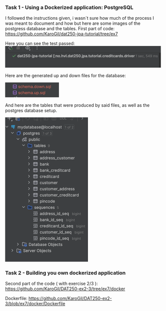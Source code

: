 ### Task 1 - Using a Dockerized application: PostgreSQL
I followed the instructions given, i wasn´t sure how much of the process I was meant to document and how but here are some images of the postgress database and the tables.
First part of code: https://github.com/KaroGil/dat250-jpa-tutorial/tree/ex7

Here you can see the test passed:
![img.png](res/img.png)

Here are the generated up and down files for the database:

![img_1.png](res/img_1.png)

And here are the tables that were produced by said files, as well as the postgres database setup.

![img_2.png](res/img_2.png)

###  Task 2 - Building you own dockerized application
Second part of the code ( with exercise 2/3 ): https://github.com/KaroGil/DAT250-ex2-3/tree/ex7/docker

Dockerfile: https://github.com/KaroGil/DAT250-ex2-3/blob/ex7/docker/Dockerfile
